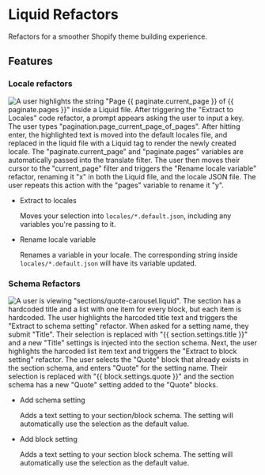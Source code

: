 # Liquid Refactors

Refactors for a smoother Shopify theme building experience.

## Features

### Locale refactors

![A user highlights the string "Page {{ paginate.current_page }} of {{ paginate.pages }}" inside a Liquid file. After triggering the "Extract to Locales" code refactor, a prompt appears asking the user to input a key. The user types "pagination.page_current_page_of_pages". After hitting enter, the highlighted text is moved into the default locales file, and replaced in the liquid file with a Liquid tag to render the newly created locale. The "paginate.current_page" and "paginate.pages" variables are automatically passed into the translate filter. The user then moves their cursor to the "current_page" filter and triggers the "Rename locale variable" refactor, renaming it "x" in both the Liquid file, and the locale JSON file. The user repeats this action with the "pages" variable to rename it "y".](./images/locale-refactors.gif)

- Extract to locales

  Moves your selection into `locales/*.default.json`, including any variables you're passing to it.

- Rename locale variable

  Renames a variable in your locale. The corresponding string inside `locales/*.default.json` will have its variable updated.

### Schema Refactors

![A user is viewing "sections/quote-carousel.liquid". The section has a hardcoded title and a list with one item for every block, but each item is hardcoded. The user highlights the harcoded title text and triggers the "Extract to schema setting" refactor. When asked for a setting name, they submit "Title". Their selection is replaced with "{{ section.settings.title }}" and a new "Title" settings is injected into the section schema. Next, the user highlights the harcoded list item text and triggers the "Extract to block setting" refactor. The user selects the "Quote" block that already exists in the section schema, and enters "Quote" for the setting name. Their selection is replaced with "{{ block.settings.quote }}" and the section schema has a new "Quote" setting added to the "Quote" blocks.](./images/schema-refactors.gif)

- Add schema setting

  Adds a text setting to your section/block schema. The setting will automatically use the selection as the default value.

- Add block setting

  Adds a text setting to your section block schema. The setting will automatically use the selection as the default value.
